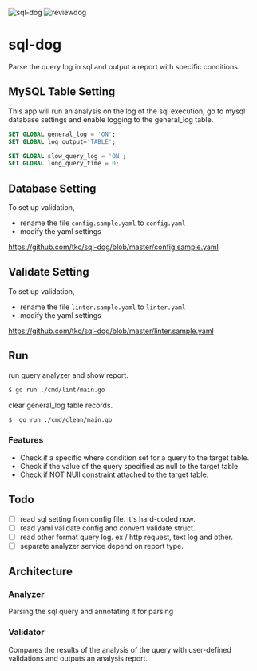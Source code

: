 ![sql-dog](https://github.com/tkc/sql-dog/workflows/sql-dog/badge.svg?branch=master)
![reviewdog](https://github.com/tkc/sql-dog/workflows/reviewdog/badge.svg)

# sql-dog

Parse the query log in sql and output a report with specific conditions.

## MySQL Table Setting

This app will run an analysis on the log of the sql execution, go to mysql database settings and enable logging to the general_log table.

```sql
SET GLOBAL general_log = 'ON';
SET GLOBAL log_output='TABLE';

SET GLOBAL slow_query_log = 'ON';
SET GLOBAL long_query_time = 0;
```

## Database Setting
To set up validation, 
- rename the file `config.sample.yaml` to `config.yaml`
- modify the yaml settings

https://github.com/tkc/sql-dog/blob/master/config.sample.yaml

## Validate Setting
To set up validation, 
- rename the file `linter.sample.yaml` to `linter.yaml`
- modify the yaml settings

https://github.com/tkc/sql-dog/blob/master/linter.sample.yaml

## Run

run query analyzer and show report.

```bash
$ go run ./cmd/lint/main.go 
```

clear general_log table records.

```bash
$  go run ./cmd/clean/main.go 
```

### Features

- Check if a specific where condition set for a query to the target table.
- Check if the value of the query specified as null to the target table.
- Check if NOT NUll constraint attached to the target table.

## Todo

- [ ] read sql setting from config file. it's hard-coded now.
- [ ] read yaml validate config and convert validate struct.
- [ ] read other format query log. ex / http request, text log and other.
- [ ] separate analyzer service depend on report type.

## Architecture

### Analyzer
Parsing the sql query and annotating it for parsing

### Validator
Compares the results of the analysis of the query with user-defined validations and outputs an analysis report.



